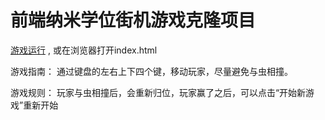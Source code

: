 
前端纳米学位街机游戏克隆项目
===============================
[游戏运行](https://hf024.github.io/arcade-game/) , 或在浏览器打开index.html

游戏指南：
通过键盘的左右上下四个键，移动玩家，尽量避免与虫相撞。

游戏规则：
玩家与虫相撞后，会重新归位，玩家赢了之后，可以点击“开始新游戏”重新开始




